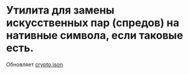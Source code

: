 ﻿# Утилита для замены искусственных пар (спредов) на нативные символа, если таковые есть.  

Обновляет [crypto.json](../../attributes/crypto.json)